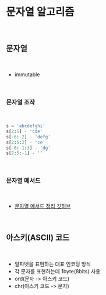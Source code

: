 # 문자열 알고리즘

<br/>

## 문자열

<br/>

- immutable

<br/>

### 문자열 조작

<br/>

```python
s = 'abcdefghi'
s[2:5] - 'cde'
s[-6:-2] - 'defg'
s[2:5:2] - 'ce'
s[-6:-1:3] - 'dg'
s[2:5:-1] - ''
```

<br/>

### 문자열 메서드

<br/>

- [문자열 메서드 정리 깃허브](https://github.com/Code-Sloth/TIL/blob/master/kdt_week2/string.md)

<br/>

## 아스키(ASCII) 코드

<br/>

- 알파벳을 표현하는 대표 인코딩 방식
- 각 문자를 표현하는데 1byte(8bits) 사용
- ord(문자 -> 아스키 코드)
- chr(아스키 코드 -> 문자)
